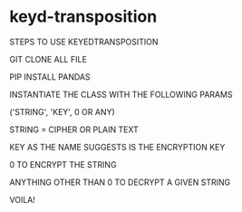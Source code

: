# keyd-transposition

STEPS TO USE KEYEDTRANSPOSITION

GIT CLONE ALL FILE

PIP INSTALL PANDAS

INSTANTIATE THE CLASS WITH THE FOLLOWING PARAMS

('STRING', 'KEY', 0 OR ANY)

STRING = CIPHER OR PLAIN TEXT 

KEY AS THE NAME SUGGESTS IS THE ENCRYPTION KEY

0 TO ENCRYPT THE STRING

ANYTHING OTHER THAN 0 TO DECRYPT A GIVEN STRING

VOILA!
